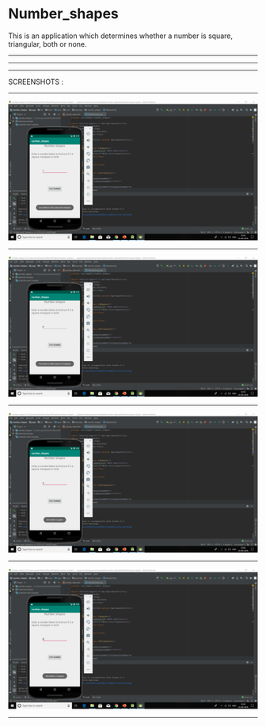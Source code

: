 # Number_shapes
This is an application which determines whether a number is square, triangular, both or none.
*******************************************************************************************************************************************
*******************************************************************************************************************************************
*******************************************************************************************************************************************
SCREENSHOTS :
*******************************************************************************************************************************************
![](Screenshots3/Screenshot%20(31).png)
*******************************************************************************************************************************************
![](Screenshots3/Screenshot%20(32).png)
*******************************************************************************************************************************************
![](Screenshots3/Screenshot%20(35).png)
*******************************************************************************************************************************************
![](Screenshots3/Screenshot%20(36).png)
*******************************************************************************************************************************************
